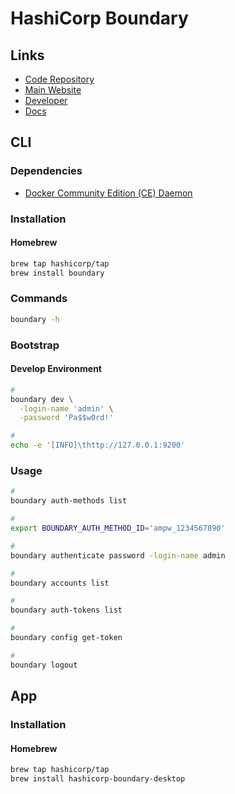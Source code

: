# HashiCorp Boundary

## Links

- [Code Repository](https://github.com/hashicorp/boundary)
- [Main Website](https://boundaryproject.io)
- [Developer](https://developer.hashicorp.com/boundary)
- [Docs](https://developer.hashicorp.com/boundary/docs)

## CLI

### Dependencies

- [Docker Community Edition (CE) Daemon](/docker/ce/daemon.md)

### Installation

#### Homebrew

```sh
brew tap hashicorp/tap
brew install boundary
```

### Commands

```sh
boundary -h
```

### Bootstrap

#### Develop Environment

```sh
#
boundary dev \
  -login-name 'admin' \
  -password 'Pa$$w0rd!'

#
echo -e '[INFO]\thttp://127.0.0.1:9200'
```

### Usage

```sh
#
boundary auth-methods list

#
export BOUNDARY_AUTH_METHOD_ID='ampw_1234567890'

#
boundary authenticate password -login-name admin

#
boundary accounts list

#
boundary auth-tokens list

#
boundary config get-token

#
boundary logout
```

## App

### Installation

#### Homebrew

```sh
brew tap hashicorp/tap
brew install hashicorp-boundary-desktop
```
